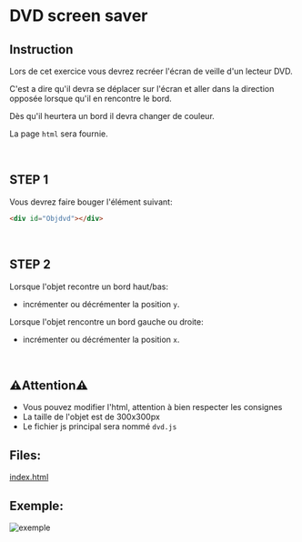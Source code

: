 # DVD screen saver


## Instruction


Lors de cet exercice vous devrez recréer l'écran de veille d'un lecteur DVD.

C'est a dire qu'il devra se déplacer sur l'écran et aller dans la direction opposée lorsque qu'il en rencontre le bord.

Dès qu'il heurtera un bord il devra changer de couleur.

La page `html` sera fournie.

<br>

## STEP 1

Vous devrez faire bouger l'élément suivant:
```html
<div id="Objdvd"></div>
```

<br>

## STEP 2

Lorsque l'objet recontre un bord haut/bas:
* incrémenter ou décrémenter la position ``y``.

Lorsque l'objet rencontre un bord gauche ou droite:

* incrémenter ou décrémenter la position ``x``.

<br>

## ⚠️Attention⚠️


* Vous pouvez modifier l'html, attention à bien respecter les consignes
* La taille de l'objet est de 300x300px
* Le fichier js principal sera nommé ``dvd.js``





## Files:

[index.html](https://github.com/Lyon-Ynov-Campus/YTrack/blob/master/subjects/exo-exam-challenge-js/dvd/dvd.html)


## Exemple:
![exemple](https://i.imgur.com/ejk0zmg.gif)
